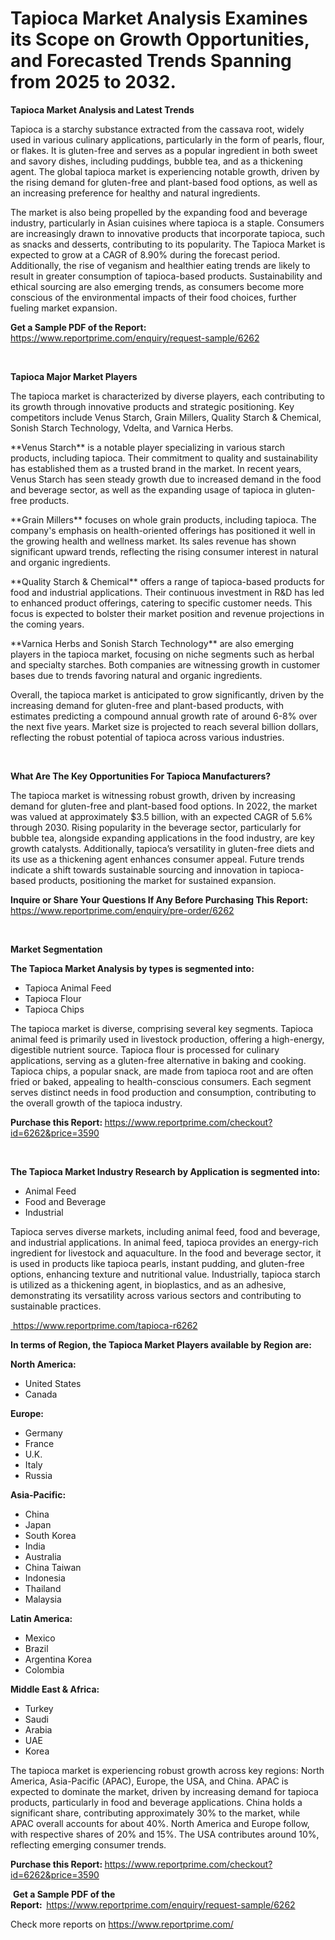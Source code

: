 <p><h1>Tapioca Market Analysis Examines its Scope on Growth Opportunities, and Forecasted Trends Spanning from 2025 to 2032.</h1></p><p><strong>Tapioca Market Analysis and Latest Trends</strong></p>
<p><p>Tapioca is a starchy substance extracted from the cassava root, widely used in various culinary applications, particularly in the form of pearls, flour, or flakes. It is gluten-free and serves as a popular ingredient in both sweet and savory dishes, including puddings, bubble tea, and as a thickening agent. The global tapioca market is experiencing notable growth, driven by the rising demand for gluten-free and plant-based food options, as well as an increasing preference for healthy and natural ingredients.</p><p>The market is also being propelled by the expanding food and beverage industry, particularly in Asian cuisines where tapioca is a staple. Consumers are increasingly drawn to innovative products that incorporate tapioca, such as snacks and desserts, contributing to its popularity. The Tapioca Market is expected to grow at a CAGR of 8.90% during the forecast period. Additionally, the rise of veganism and healthier eating trends are likely to result in greater consumption of tapioca-based products. Sustainability and ethical sourcing are also emerging trends, as consumers become more conscious of the environmental impacts of their food choices, further fueling market expansion.</p></p>
<p><strong>Get a Sample PDF of the Report:&nbsp;</strong> <a href="https://www.reportprime.com/enquiry/request-sample/6262?utm_campaign=3567&utm_medium=2&utm_source=Github&utm_content=ia&utm_term=19032025&utm_id=tapioca">https://www.reportprime.com/enquiry/request-sample/6262</a></p>
<p>&nbsp;</p>
<p><strong>Tapioca Major Market Players</strong></p>
<p><p>The tapioca market is characterized by diverse players, each contributing to its growth through innovative products and strategic positioning. Key competitors include Venus Starch, Grain Millers, Quality Starch & Chemical, Sonish Starch Technology, Vdelta, and Varnica Herbs.</p><p>**Venus Starch** is a notable player specializing in various starch products, including tapioca. Their commitment to quality and sustainability has established them as a trusted brand in the market. In recent years, Venus Starch has seen steady growth due to increased demand in the food and beverage sector, as well as the expanding usage of tapioca in gluten-free products.</p><p>**Grain Millers** focuses on whole grain products, including tapioca. The company's emphasis on health-oriented offerings has positioned it well in the growing health and wellness market. Its sales revenue has shown significant upward trends, reflecting the rising consumer interest in natural and organic ingredients.</p><p>**Quality Starch & Chemical** offers a range of tapioca-based products for food and industrial applications. Their continuous investment in R&D has led to enhanced product offerings, catering to specific customer needs. This focus is expected to bolster their market position and revenue projections in the coming years.</p><p>**Varnica Herbs and Sonish Starch Technology** are also emerging players in the tapioca market, focusing on niche segments such as herbal and specialty starches. Both companies are witnessing growth in customer bases due to trends favoring natural and organic ingredients.</p><p>Overall, the tapioca market is anticipated to grow significantly, driven by the increasing demand for gluten-free and plant-based products, with estimates predicting a compound annual growth rate of around 6-8% over the next five years. Market size is projected to reach several billion dollars, reflecting the robust potential of tapioca across various industries.</p></p>
<p>&nbsp;</p>
<p><strong>What Are The Key Opportunities For Tapioca Manufacturers?</strong></p>
<p><p>The tapioca market is witnessing robust growth, driven by increasing demand for gluten-free and plant-based food options. In 2022, the market was valued at approximately $3.5 billion, with an expected CAGR of 5.6% through 2030. Rising popularity in the beverage sector, particularly for bubble tea, alongside expanding applications in the food industry, are key growth catalysts. Additionally, tapioca’s versatility in gluten-free diets and its use as a thickening agent enhances consumer appeal. Future trends indicate a shift towards sustainable sourcing and innovation in tapioca-based products, positioning the market for sustained expansion.</p></p>
<p><strong>Inquire or Share Your Questions If Any Before Purchasing This Report:</strong> <a href="https://www.reportprime.com/enquiry/pre-order/6262?utm_campaign=3567&utm_medium=2&utm_source=Github&utm_content=ia&utm_term=19032025&utm_id=tapioca">https://www.reportprime.com/enquiry/pre-order/6262</a></p>
<p>&nbsp;</p>
<p><strong>Market Segmentation</strong></p>
<p><strong>The Tapioca Market Analysis by types is segmented into:</strong></p>
<p><ul><li>Tapioca Animal Feed</li><li>Tapioca Flour</li><li>Tapioca Chips</li></ul></p>
<p><p>The tapioca market is diverse, comprising several key segments. Tapioca animal feed is primarily used in livestock production, offering a high-energy, digestible nutrient source. Tapioca flour is processed for culinary applications, serving as a gluten-free alternative in baking and cooking. Tapioca chips, a popular snack, are made from tapioca root and are often fried or baked, appealing to health-conscious consumers. Each segment serves distinct needs in food production and consumption, contributing to the overall growth of the tapioca industry.</p></p>
<p><strong>Purchase this Report:&nbsp;</strong><a href="https://www.reportprime.com/checkout?id=6262&price=3590&utm_campaign=3567&utm_medium=2&utm_source=Github&utm_content=ia&utm_term=19032025&utm_id=tapioca">https://www.reportprime.com/checkout?id=6262&price=3590</a></p>
<p>&nbsp;</p>
<p><strong>The Tapioca Market Industry Research by Application is segmented into:</strong></p>
<p><ul><li>Animal Feed</li><li>Food and Beverage</li><li>Industrial</li></ul></p>
<p><p>Tapioca serves diverse markets, including animal feed, food and beverage, and industrial applications. In animal feed, tapioca provides an energy-rich ingredient for livestock and aquaculture. In the food and beverage sector, it is used in products like tapioca pearls, instant pudding, and gluten-free options, enhancing texture and nutritional value. Industrially, tapioca starch is utilized as a thickening agent, in bioplastics, and as an adhesive, demonstrating its versatility across various sectors and contributing to sustainable practices.</p></p>
<p><a href="https://www.reportprime.com/tapioca-r6262?utm_campaign=3567&utm_medium=2&utm_source=Github&utm_content=ia&utm_term=19032025&utm_id=tapioca">&nbsp;https://www.reportprime.com/tapioca-r6262</a></p>
<p><strong>In terms of Region, the Tapioca Market Players available by Region are:</strong></p>
<p>
    <p> <strong> North America: </strong>
        <ul>
            <li>United States</li>
            <li>Canada</li>
        </ul>
        </p> 
    <p> <strong> Europe: </strong>
        <ul>
            <li>Germany</li>
            <li>France</li>
            <li>U.K.</li>
            <li>Italy</li>
            <li>Russia</li>
        </ul>
        </p> 
    <p> <strong> Asia-Pacific: </strong>
        <ul>
            <li>China</li>
            <li>Japan</li>
            <li>South Korea</li>
            <li>India</li>
            <li>Australia</li>
            <li>China Taiwan</li>
            <li>Indonesia</li>
            <li>Thailand</li>
            <li>Malaysia</li>
        </ul>
        </p> 
    <p> <strong> Latin America: </strong>
        <ul>
            <li>Mexico</li>
            <li>Brazil</li>
            <li>Argentina Korea</li>
            <li>Colombia</li>
        </ul>
        </p> 
    <p> <strong> Middle East & Africa: </strong>
        <ul>
            <li>Turkey</li>
            <li>Saudi</li>
            <li>Arabia</li>
            <li>UAE</li>
            <li>Korea</li>
        </ul>
    </p>
    </p>
<p><p>The tapioca market is experiencing robust growth across key regions: North America, Asia-Pacific (APAC), Europe, the USA, and China. APAC is expected to dominate the market, driven by increasing demand for tapioca products, particularly in food and beverage applications. China holds a significant share, contributing approximately 30% to the market, while APAC overall accounts for about 40%. North America and Europe follow, with respective shares of 20% and 15%. The USA contributes around 10%, reflecting emerging consumer trends.</p></p>
<p><strong>Purchase this Report: </strong><a href="https://www.reportprime.com/checkout?id=6262&price=3590&utm_campaign=3567&utm_medium=2&utm_source=Github&utm_content=ia&utm_term=19032025&utm_id=tapioca">https://www.reportprime.com/checkout?id=6262&price=3590</a></p>
<p>&nbsp;<strong>Get a Sample PDF of the Report:&nbsp;&nbsp;</strong><a href="https://www.reportprime.com/enquiry/request-sample/6262?utm_campaign=3567&utm_medium=2&utm_source=Github&utm_content=ia&utm_term=19032025&utm_id=tapioca">https://www.reportprime.com/enquiry/request-sample/6262</a></p>
<p><strong></strong></p>
<p>Check more reports on <a href="https://www.reportprime.com/?utm_campaign=3567&utm_medium=2&utm_source=Github&utm_content=ia&utm_term=19032025&utm_id=tapioca">https://www.reportprime.com/</a></p>